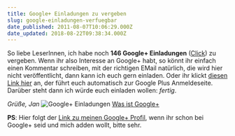 ```yaml
---
title: Google+ Einladungen zu vergeben
slug: google-einladungen-verfuegbar
date_published: 2011-08-07T10:06:29.000Z
date_updated: 2018-08-22T09:38:34.000Z
---
```


So liebe LeserInnen, ich habe noch **146 Google+ Einladungen** ([Click](https://plus.google.com/_/notifications/ngemlink?path=%2F%3Fgpinv%3DkKYnFRX83No%3AqKtcJhGqRJE)) zu vergeben. Wenn ihr also Interesse an Google+ habt, so könnt ihr einfach einen Kommentar schreiben, mit der richtigen EMail natürlich, die wird hier nicht veröffentlicht, dann kann ich euch gern einladen. Oder ihr klickt [diesen Link hier](https://plus.google.com/_/notifications/ngemlink?path=%2F%3Fgpinv%3DkKYnFRX83No%3AqKtcJhGqRJE) an, der führt euch automatisch zur Google Plus Anmeldeseite. Darüber steht dann ich würde euch einladen wollen: *fertig*.

*Grüße, Jan*
![Google+ Einladungen](//picdump.thafaker.de/2011/08/Bildschirmfoto-2011-08-07-um-12.02.04.png)
[Was ist Google+](__GHOST_URL__/google-googles-antwort-auf-facebook/)

**PS**: Hier folgt der [Link zu meinen Google+ Profil](https://plus.google.com/105321534999357565076/posts), wenn ihr schon bei Google+ seid und mich adden wollt, bitte sehr.

